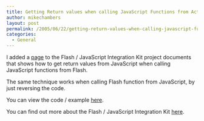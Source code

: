 ```yaml
---
title: Getting Return values when calling JavaScript Functions from ActionScript / Flash
author: mikechambers
layout: post
permalink: /2005/06/22/getting-return-values-when-calling-javascript-functions-from-actionscript-flash/
categories:
  - General
---
```



I added a [page][1] to the Flash / JavaScript Integration Kit project documents that shows how to get return values from JavaScript when calling JavaScript functions from Flash.

The same technique works when calling Flash function from JavaScript, by just reversing the code.

You can view the code / example [here][1].

You can find out more about the Flash / JavaScript Integration Kit [here][2].

 [1]: http://www.osflash.org/doku.php?id=flashjs:docs:usage:simreturn
 [2]: http://www.macromedia.com/go/flashjavascript/